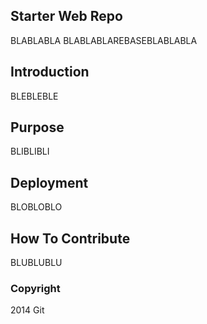 ## Starter Web Repo

BLABLABLA BLABLABLAREBASEBLABLABLA
## Introduction

BLEBLEBLE

## Purpose

BLIBLIBLI

## Deployment

BLOBLOBLO

## How To Contribute

BLUBLUBLU

### Copyright

2014 Git